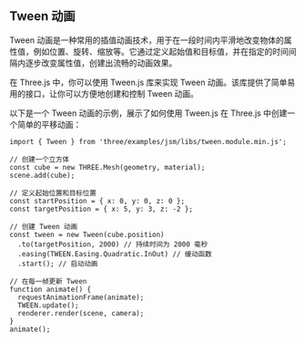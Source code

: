 ## Tween 动画

Tween 动画是一种常用的插值动画技术，用于在一段时间内平滑地改变物体的属性值，例如位置、旋转、缩放等。它通过定义起始值和目标值，并在指定的时间间隔内逐步改变属性值，创建出流畅的动画效果。

在 Three.js 中，你可以使用 Tween.js 库来实现 Tween 动画。该库提供了简单易用的接口，让你可以方便地创建和控制 Tween 动画。

以下是一个 Tween 动画的示例，展示了如何使用 Tween.js 在 Three.js 中创建一个简单的平移动画：

```
import { Tween } from 'three/examples/jsm/libs/tween.module.min.js';

// 创建一个立方体
const cube = new THREE.Mesh(geometry, material);
scene.add(cube);

// 定义起始位置和目标位置
const startPosition = { x: 0, y: 0, z: 0 };
const targetPosition = { x: 5, y: 3, z: -2 };

// 创建 Tween 动画
const tween = new Tween(cube.position)
  .to(targetPosition, 2000) // 持续时间为 2000 毫秒
  .easing(TWEEN.Easing.Quadratic.InOut) // 缓动函数
  .start(); // 启动动画

// 在每一帧更新 Tween
function animate() {
  requestAnimationFrame(animate);
  TWEEN.update();
  renderer.render(scene, camera);
}
animate();
```
